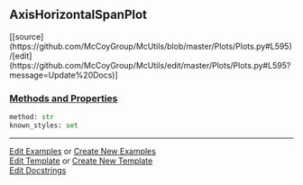 ## <a id="McUtils.Plots.Plots.AxisHorizontalSpanPlot">AxisHorizontalSpanPlot</a> 
<div class="docs-source-link" markdown="1">
[[source](https://github.com/McCoyGroup/McUtils/blob/master/Plots/Plots.py#L595)/[edit](https://github.com/McCoyGroup/McUtils/edit/master/Plots/Plots.py#L595?message=Update%20Docs)]
</div>



<div class="collapsible-section">
 <div class="collapsible-section collapsible-section-header" markdown="1">
 
### <a class="collapse-link" data-toggle="collapse" href="#methods">Methods and Properties</a> <a class="float-right" data-toggle="collapse" href="#methods"><i class="fa fa-chevron-down"></i></a>

 </div>
 <div class="collapsible-section collapsible-section-body collapse" id="methods" markdown="1">

```python
method: str
known_styles: set
```


 </div>
</div>




___

[Edit Examples](https://github.com/McCoyGroup/McUtils/edit/gh-pages/ci/examples/McUtils/Plots/Plots/AxisHorizontalSpanPlot.md) or 
[Create New Examples](https://github.com/McCoyGroup/McUtils/new/gh-pages/?filename=ci/examples/McUtils/Plots/Plots/AxisHorizontalSpanPlot.md) <br/>
[Edit Template](https://github.com/McCoyGroup/McUtils/edit/gh-pages/ci/docs/McUtils/Plots/Plots/AxisHorizontalSpanPlot.md) or 
[Create New Template](https://github.com/McCoyGroup/McUtils/new/gh-pages/?filename=ci/docs/templates/McUtils/Plots/Plots/AxisHorizontalSpanPlot.md) <br/>
[Edit Docstrings](https://github.com/McCoyGroup/McUtils/edit/master/Plots/Plots.py#L595?message=Update%20Docs)